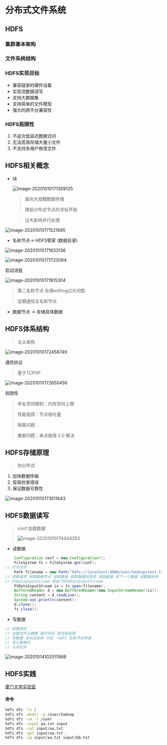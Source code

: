# 分布式文件系统

## HDFS

### 集群基本架构

### 文件系统结构

### HDFS实现目标

- 兼容链家的硬件设备
- 实现流数据读写
- 支持大数据集
- 支持简单的文件模型
- 强大的跨平台兼容性

### HDFS局限性

1. 不适合低延迟数据访问
2. 无法高效存储大量小文件
3. 不支持多用户修改文件

## HDFS相关概念

- 块

  ![image-20201010171309125](../../_media/bigdata/image-20201010171309125.png)

  > 面向大规模数据存储
  >
  > 降低分布式节点的寻址开销

  > 过大影响并行处理

![image-20201010171521695](../../_media/bigdata/image-20201010171521695.png)

- 名称节点-> HDFS管家 (数据目录)

![image-20201010171633136](../../_media/bigdata/image-20201010171633136.png)

![image-20201010171720094](../../_media/bigdata/image-20201010171720094.png)

启动流程

![image-20201010171915304](../../_media/bigdata/image-20201010171915304.png)

> 第二名称节点 处理editlog过大问题
>
> 定期通信主名称节点

- 数据节点 -> 存储具体数据

## HDFS体系结构

> 主从架构

![image-20201010172458749](../../_media/bigdata/image-20201010172458749.png)

通信协议

> 基于TCP/IP

![image-20201010172650456](../../_media/bigdata/image-20201010172650456.png)

局限性

> 命名空间限制：内存空间上限
>
> 性能瓶颈：节点吞吐量
>
> 隔离问题：
>
> 集群问题：单点故障 2.0 解决

## HDFS存储原理

> 伪分布式

1. 加快数据传输
2. 容易检查错误
3. 保证数据可靠性

![image-20201010173511643](../../_media/bigdata/image-20201010173511643.png)

## HDFS数据读写

> conf 加载数据
>
> ![image-20201010174444293](../../_media/bigdata/image-20201010174444293.png)

- 读数据

```java
    Configuration conf = new Configuration();
    FileSystem fs = FileSystem.get(conf);
// 打开文件
    Path filename = new Path("hdfs://localhost:9000/user/hadoop/test.txt");
// 读取请求 获取数据节点 读取数据 获取数据块信息 读取数据 读下一个数据 读数据块块
// FSDataInputStream 封装了DFSDataInputStream
    FSDataInputStream is = fs.open(filename);
    BufferedReader d = new BufferedReader(new InputStreamReader(is));
    String content = d.readLine();
    System.out.println(content);
    d.close();
    fs.close();
```


- 写数据

```java
// 创建请求
// 创建文件元数据 是否存在 是否有权限
// 写数据 流水线复制 分包 ->DFS 名称节点申请
// 写入数据包 
// 关闭文件
```

![image-20201014102517669](../../_media/bigdata/image-20201014102517669.png)

## HDFS实践

[厦门大学实验室](https://dblab.xmu.edu.cn/blog)

#### 命令

```bash
hdfs dfs -ls /
hdfs dfs -mkdir -p /user/hadoop
hdfs dfs -rm -f /user
hdfs dfs -input aa.txt input
hdfs dfs -cat input/aa.txt
hdfs dfs -get input/aa.txt .
hdfs dfs -cp input/aa.txt input/bb.txt
```

